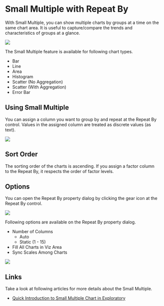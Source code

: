 # Small Multiple with Repeat By

With Small Multiple, you can show multiple charts by groups at a time on the same chart area. It is useful to capture/compare the trends and characteristics of groups at a glance. 

![](images/sm.png)

The Small Multiple feature is available for following chart types. 

* Bar 
* Line 
* Area 
* Histogram 
* Scatter (No Aggregation) 
* Scatter (With Aggregation) 
* Error Bar


## Using Small Multiple 

You can assign a column you want to group by and repeat at the Repeat By control. Values in the assigned column are treated as discrete values (as text). 

![](images/sm-assign.png)

## Sort Order 

The sorting order of the charts is ascending. If you assign a factor column to the Repeat By, it respects the order of factor levels. 


## Options

You can open the Repeat By property dialog by clicking the gear icon at the Repeat By control. 

![](images/sm-toggle.png)

Following options are available on the Repeat By property dialog. 

* Number of Columns 
  * Auto 
  * Static (1 - 15)
* Fill All Charts in Viz Area 
* Sync Scales Among Charts 

![](images/sm-dialog.png)






## Links

Take a look at following articles for more details about the Small Multiple. 

* [Quick Introduction to Small Multiple Chart in Exploratory](https://blog.exploratory.io/quick-introduction-to-small-multiple-chart-6386745034bc)
